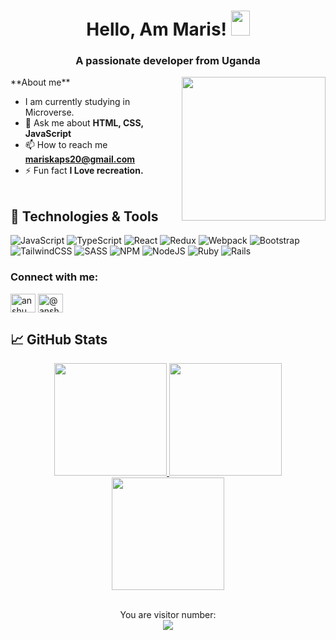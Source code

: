 <h1 align="center">Hello, Am Maris! <img src="https://raw.githubusercontent.com/MartinHeinz/MartinHeinz/master/wave.gif" width="30px" height="40px"></h1>
<h3 align="center">A passionate developer from Uganda</h3>
<img align='right' src="./images/programmer.gif" width="230">
**About me**

- I am currently studying in Microverse.
- 💬 Ask me about **HTML, CSS, JavaScript**
- 📫 How to reach me **mariskaps20@gmail.com**
- ⚡ Fun fact **I Love recreation.**
<br/><br/>
## 🔧 Technologies & Tools
![JavaScript](https://img.shields.io/badge/javascript-%23323330.svg?style=for-the-badge&logo=javascript&logoColor=%23F7DF1E)
![TypeScript](https://img.shields.io/badge/typescript-%23007ACC.svg?style=for-the-badge&logo=typescript&logoColor=white)
![React](https://img.shields.io/badge/react-%2320232a.svg?style=for-the-badge&logo=react&logoColor=%2361DAFB)
![Redux](https://img.shields.io/badge/redux-%23593d88.svg?style=for-the-badge&logo=redux&logoColor=white)
![Webpack](https://img.shields.io/badge/webpack-%238DD6F9.svg?style=for-the-badge&logo=webpack&logoColor=black)
![Bootstrap](https://img.shields.io/badge/bootstrap-%23563D7C.svg?style=for-the-badge&logo=bootstrap&logoColor=white)
![TailwindCSS](https://img.shields.io/badge/tailwindcss-%2338B2AC.svg?style=for-the-badge&logo=tailwind-css&logoColor=white)
![SASS](https://img.shields.io/badge/SASS-hotpink.svg?style=for-the-badge&logo=SASS&logoColor=white)
![NPM](https://img.shields.io/badge/NPM-%23000000.svg?style=for-the-badge&logo=npm&logoColor=white)
![NodeJS](https://img.shields.io/badge/node.js-6DA55F?style=for-the-badge&logo=node.js&logoColor=white)
![Ruby](https://img.shields.io/badge/ruby-%23CC342D.svg?style=for-the-badge&logo=ruby&logoColor=white)
![Rails](https://img.shields.io/badge/rails-%23CC0000.svg?style=for-the-badge&logo=ruby-on-rails&logoColor=white)


<h3 align="left">Connect with me:</h3>
<p align="left">
<a href="https://www.linkedin.com/in/maris-kapuka-375ba1263/" target="blank"><img align="center" src="https://raw.githubusercontent.com/rahuldkjain/github-profile-readme-generator/master/src/images/icons/Social/linked-in-alt.svg" alt="anshuman singh negi" height="30" width="40" /></a>
<a href="#" target="blank"><img align="center" src="https://raw.githubusercontent.com/rahuldkjain/github-profile-readme-generator/master/src/images/icons/Social/youtube.svg" alt="@anshuman_negi" height="30" width="40" /></a>

  ## &#x1f4c8; GitHub Stats
<div align='center'>
  <a href="https://github.com/riskmaris">
    <img height="180px" src="https://github-readme-stats.vercel.app/api?username=riskmaris&show_icons=true&include_all_commits=true&theme=midnight-purple" />
  </a> 

  <a href="https://github.com/riskmaris">
    <img height="180px" src="https://github-readme-stats.vercel.app/api/top-langs/?username=riskmaris&layout=compact&theme=midnight-purple" />
  </a>


  <div align="center">
    <a href="https://github.com/riskmaris">
      <img height="180px" src="https://github-readme-streak-stats.herokuapp.com/?user=riskmaris&theme=midnight-purple" />
    </a>
  </div>   
</div>
<br/>
</p>

<p align="center"> 
  You are visitor number: <br>
  <img src="https://profile-counter.glitch.me/riskmaris/count.svg" />
</p>
